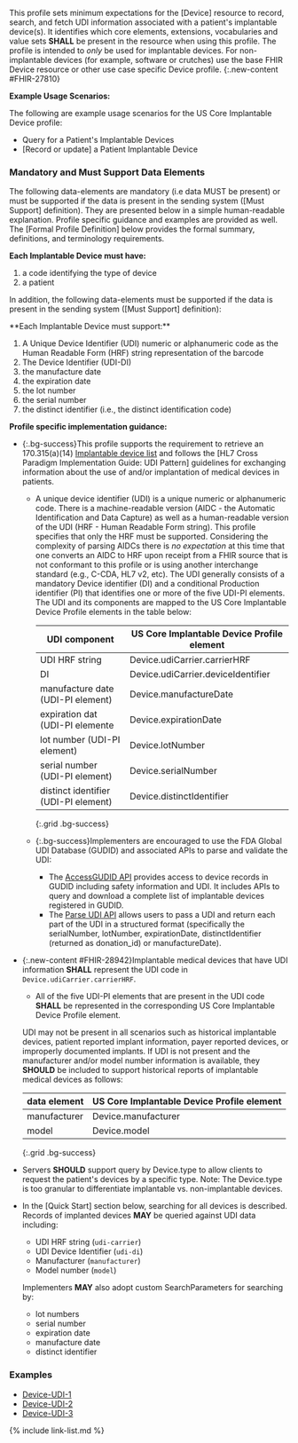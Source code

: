 
﻿This profile sets minimum expectations for the [Device] resource to record, search, and fetch UDI information associated with a patient's implantable device(s). It identifies which core elements, extensions, vocabularies and value sets **SHALL** be present in the resource when using this profile.  The profile is intended to *only* be used for implantable devices.  For non-implantable devices (for example, software or crutches) use the base FHIR Device resource or other use case specific Device profile.
{:.new-content #FHIR-27810}

**Example Usage Scenarios:**

The following are example usage scenarios for the US Core Implantable Device profile:

-   Query for a Patient's Implantable Devices
-  [Record or update]  a Patient Implantable Device

### Mandatory and Must Support Data Elements

The following data-elements are mandatory (i.e data MUST be present) or must be supported if the data is present in the sending system ([Must Support] definition). They are presented below in a simple human-readable explanation.  Profile specific guidance and examples are provided as well.  The [Formal Profile Definition] below provides the  formal summary, definitions, and  terminology requirements.

<span class='bg-success' markdown='1'>**Each Implantable Device must have:**</span>

1.  a code identifying the type of device
1.  a patient

In addition, the following data-elements must be supported if the data is present in the sending system ([Must Support] definition):

<div class='new-content' markdown='1'>
**Each Implantable Device must support:**

1. A Unique Device Identifier (UDI) numeric or alphanumeric code as the Human Readable Form (HRF) string representation of the barcode
1. The Device Identifier (UDI-DI)
1. the manufacture date
1. the expiration date
1. the lot number
1. the serial number
1. the distinct identifier (i.e., the distinct identification code)
</div>

**Profile specific implementation guidance:**

- {:.bg-success}This profile supports the requirement to retrieve an 170.315(a)(14) [Implantable device list](https://www.healthit.gov/test-method/implantable-device-list) and follows the [HL7 Cross Paradigm Implementation Guide: UDI Pattern] guidelines for exchanging information about the use of and/or implantation of medical devices in patients.
  - A unique device identifier (UDI) is a unique numeric or alphanumeric code. There is a machine-readable version (AIDC - the Automatic Identification and Data Capture) as well as a human-readable version of the UDI (HRF - Human Readable Form string). This profile specifies that only the HRF must be supported. Considering the complexity of parsing AIDCs there is *no expectation* at this time that one converts an AIDC to HRF upon receipt from a FHIR source that is not conformant to this profile or is using another interchange standard (e.g., C-CDA, HL7 v2, etc). The UDI generally consists of a mandatory Device identifier (DI) and a conditional Production identifier (PI) that identifies one or more of the five UDI-PI elements.  The UDI and its components are mapped to the US Core Implantable Device Profile elements in the table below:

    |UDI component|US Core Implantable Device Profile element|
    |---|---|
    |UDI HRF string|Device.udiCarrier.carrierHRF|
    |DI|Device.udiCarrier.deviceIdentifier|
    |manufacture date (UDI-PI element)|Device.manufactureDate|
    |expiration dat (UDI-PI elemente|Device.expirationDate|
    |lot number (UDI-PI element)|Device.lotNumber|
    |serial number (UDI-PI element)|Device.serialNumber|
    |distinct identifier (UDI-PI element)|Device.distinctIdentifier|
    {:.grid .bg-success}

  -  {:.bg-success}Implementers are encouraged to use the FDA Global UDI Database (GUDID) and associated APIs to parse and validate the UDI:
      - The [AccessGUDID API](https://www.fda.gov/medical-devices/global-unique-device-identification-database-gudid/accessgudid-public) provides access to device records in GUDID including safety information and UDI. It includes APIs to query and download a complete list of implantable devices registered in GUDID.
      - The [Parse UDI API](https://accessgudid.nlm.nih.gov/resources/developers/parse_udi_api) allows users to pass a UDI and return each part of the UDI in a structured format (specifically the serialNumber, lotNumber, expirationDate, distinctIdentifier (returned as donation_id) or manufactureDate).

- {:.new-content #FHIR-28942}Implantable medical devices that have UDI information **SHALL** represent the UDI code in `Device.udiCarrier.carrierHRF`.
   - All of the five UDI-PI elements that are present in the UDI code **SHALL** be represented in the corresponding US Core Implantable Device Profile element.
   
   UDI may not be present in all scenarios such as historical implantable devices, patient reported implant information, payer reported devices, or improperly documented implants. If UDI is not present and the manufacturer and/or model number information is available, they **SHOULD** be included to support historical reports of implantable medical devices as follows:

   |data element|US Core Implantable Device Profile element|
   |---|---|
   |manufacturer|Device.manufacturer|
   |model|Device.model|
   {:.grid .bg-success}

- Servers **SHOULD** support query by Device.type to allow clients to request the patient's devices by a specific type. Note: The Device.type is too granular to differentiate implantable vs. non-implantable devices.  
- In the [Quick Start] section below, searching for all devices is described. Records of implanted devices **MAY** be queried against UDI data including:

    - UDI HRF string (`udi-carrier`)
    - UDI Device Identifier (`udi-di`)
    - Manufacturer (`manufacturer`)
    - Model number (`model`)

  Implementers **MAY** also adopt custom SearchParameters for searching by:

    - lot numbers
    - serial number
    - expiration date
    - manufacture date
    - distinct identifier

### Examples

- [Device-UDI-1](Device-udi-1.html)
- [Device-UDI-2](Device-udi-2.html)
- [Device-UDI-3](Device-udi-3.html)

{% include link-list.md %}
